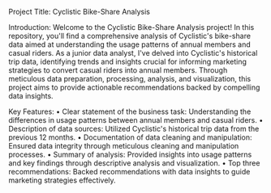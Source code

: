 
Project Title: Cyclistic Bike-Share Analysis

Introduction:
Welcome to the Cyclistic Bike-Share Analysis project! In this repository, you'll find a comprehensive analysis of Cyclistic's bike-share data aimed at understanding the usage patterns of annual members and casual riders. As a junior data analyst, I've delved into Cyclistic's historical trip data, identifying trends and insights crucial for informing marketing strategies to convert casual riders into annual members. Through meticulous data preparation, processing, analysis, and visualization, this project aims to provide actionable recommendations backed by compelling data insights.

Key Features:
• Clear statement of the business task: Understanding the differences in usage patterns between annual members and casual riders.
• Description of data sources: Utilized Cyclistic's historical trip data from the previous 12 months.
• Documentation of data cleaning and manipulation: Ensured data integrity through meticulous cleaning and manipulation processes.
• Summary of analysis: Provided insights into usage patterns and key findings through descriptive analysis and visualization.
• Top three recommendations: Backed recommendations with data insights to guide marketing strategies effectively.
